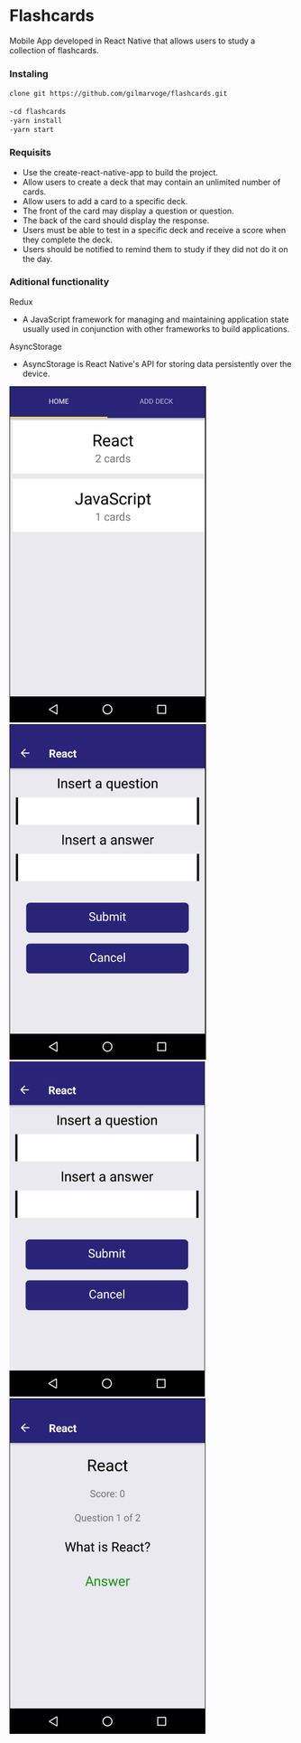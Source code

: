 # Flashcards
Mobile App developed in React Native that allows users to study a collection of flashcards.

### Instaling

```
clone git https://github.com/gilmarvoge/flashcards.git

-cd flashcards
-yarn install
-yarn start

```

### Requisits
- Use the create-react-native-app to build the project.
- Allow users to create a deck that may contain an unlimited number of cards.
- Allow users to add a card to a specific deck.
- The front of the card may display a question or question.
- The back of the card should display the response.
- Users must be able to test in a specific deck and receive a score when they complete the deck.
- Users should be notified to remind them to study if they did not do it on the day.

### Aditional functionality
Redux 
- A JavaScript framework for managing and maintaining application state usually used in conjunction with other frameworks to build applications.

AsyncStorage 
- AsyncStorage is React Native's API for storing data persistently over the device.  

![](Home.png)
![](AddDeck.png)
![](addCard.png)
![](viewQuiz.png)
